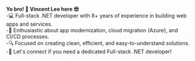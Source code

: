 **Yo bro! 🙈 Vincent Lee here 😎**  
-💻 Full-stack .NET developer with 8+ years of experience in building web apps and services.  
-🚀 Enthusiastic about app modernization, cloud migration (Azure), and CI/CD processes.  
-🔍 Focused on creating clean, efficient, and easy-to-understand solutions.  
-🤝 Let's connect if you need a dedicated Full-stack .NET developer!
<!--
**davinceleecode/davinceleecode** is a ✨ _special_ ✨ repository because its `README.md` (this file) appears on your GitHub profile.

Here are some ideas to get you started:

- 🔭 I’m currently working on ...
- 🌱 I’m currently learning ...
- 👯 I’m looking to collaborate on ...
- 🤔 I’m looking for help with ...
- 💬 Ask me about ...
- 📫 How to reach me: ...
- 😄 Pronouns: ...
- ⚡ Fun fact: ...
-->
